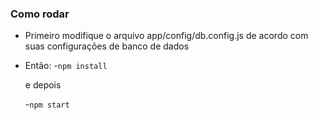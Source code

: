 ### Como rodar
  - Primeiro modifique o arquivo app/config/db.config.js de acordo com suas configurações de banco de dados

  - Então:
    -``npm install``
    
    e depois
    
    -``npm start``


